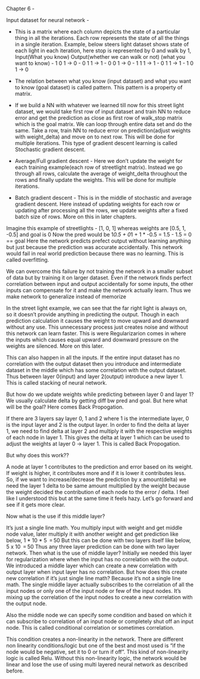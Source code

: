Chapter 6 - 

Input dataset for neural network - 
- This is a matrix where each column depicts the state of a particular thing in all the iterations. Each row represents the state of all the things in a single iteration. Example, below steers light dataset shows state of each light in each iteration, here stop is represented by 0 and walk by 1,
			Input(What you know)			    Output(whether we can walk or not)
												(what you want to know)
        - 1           0          1                                                        ->     0
        - 0           1          1                                                        ->     1
        - 0           0          1                                                        ->     0
        - 1           1          1                                                         ->     1
        - 0           1          1                                                        ->     1
        - 1           0          1                                                        ->     0

- The relation between what you know (input dataset) and what you want to know (goal dataset) is called pattern. This pattern is a property of matrix.


- If we build a NN with whatever we learned till now for this street light dataset, we would take first row of input dataset and train NN to reduce error and get the prediction as close as first row of walk_stop matrix which is the goal matrix. We can loop through entire data set and do the same. Take a row, train NN to reduce error on prediction(adjust weights with weight_delta) and move on to next row. This will be done for multiple iterations. This type of gradient descent learning is called Stochastic gradient descent.
- Average/Full gradient descent - Here we don’t update the weight for each training example(each row of streetlight matrix). Instead we go through all rows, calculate the average of weight_delta throughout the rows and finally update the weights. This will be done for multiple iterations.
- Batch gradient descent - This is in the middle of stochastic and average gradient descent. Here instead of updating weights for each row or updating after processing all the rows, we update weights after a fixed batch size of rows. More on this in later chapters.

Imagine this example of streetlights - [1, 0, 1] whereas weights are [0.5, 1, -0.5] and goal is 0
	Now the pred would be 1*0.5 + 0*1 + 1 * -0.5 = 1.5 - 1.5 = 0 == goal
Here the network predicts prefect output without learning anything but just because the prediction was accurate accidentally. This network would fail in real world prediction because there was no learning. This is called overfitting.

We can overcome this failure by not training the network in a smaller subset of data but by training it on larger dataset. Even if the network finds perfect correlation between input and output accidentally for some inputs, the other inputs can compensate for it and make the network actually learn. Thus we make network to generalize instead of memorize

In the street light example, we can see that the far right light is always on, so it doesn’t provide anything in predicting the output. Though in each prediction calculation it causes the weight to move upward and downward without any use. This unnecessary process just creates noise and without this network can learn faster. This is were Regularizarion comes in where the inputs which causes equal upward and downward pressure on the weights are silenced. More on this later.

This can also happen in all the inputs. If the entire input dataset has no correlation with the output dataset then you introduce and intermediate dataset in the middle which has some correlation with the output dataset. Thus between layer 0(input) and layer 2(output) introduce a new layer 1. This is called stacking of neural network.

But how do we update weights while predicting between layer 0 and layer 1? We usually calculate delta by getting diff bw pred and goal. But here what will be the goal? Here comes Back Propogation.

If there are 3 layers say layer 0, 1 and 2 where 1 is the intermediate layer, 0 is the input layer and 2 is the output layer. In order to find the delta at layer 1, we need to find delta at layer 2 and multiply it with the respective weights of each node in layer 1. This gives the delta at layer 1 which can be used to adjust the weights at layer 0 -> layer 1. This is called Back Propogation.

But why does this work??

A node at layer 1 contributes to the prediction and error based on its weight. If weight is higher, it contributes more and if it is lower it contributes less. So, if we want to increase/decrease the prediction by x amount(delta) we need the layer 1 delta to be same amount multiplied by the weight because the weight decided the contribution of each node to the error / delta. I feel like I understood this but at the same time it feels hazy. Let’s go forward and see if it gets more clear.

Now what is the use if this middle layer?

It’s just a single line math. You multiply input with weight and get middle node value, later multiply it with another weight and get prediction like below, 1 * 10 * 5 ‎ = 50
But this can be done with two layers itself like below,
5 x 10 ‎ = 50
Thus any three layer prediction can be done with two layer network. Then what is the use of middle layer? Initially we needed this layer for regularization where when the input has no correlation with the output. We introduced a middle layer which can create a new correlation with output layer when input layer has no correlation. But how does this create new correlation if it’s just single line math? Because it’s not a single line math. The single middle layer actually subscribes to the correlation of all the input nodes or only one of the input node or few of the input nodes. It’s mixing up the correlation of the input nodes to create a new correlation with the output node. 

Also the middle node we can specify some condition and based on which it can subscribe to correlation of an input node or completely shut off an input node. This is called conditional correlation or sometimes correlation.

This condition creates a non-linearity in the network. There are different non linearity conditions/logic but one of the best and most used is “if the node would be negative, set it to 0 or turn if off”. This kind of non-linearity logic is called Relu. Without this non-linearity logic, the network would be linear and lose the use of using multi layered neural network as described before.
